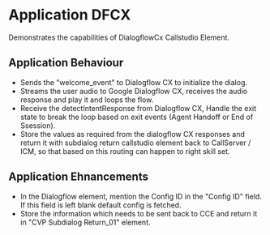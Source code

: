 
# Application DFCX
Demonstrates the capabilities of DialogflowCx Callstudio Element.

## Application Behaviour
* Sends the "welcome_event" to Dialogflow CX to initialize the dialog.
* Streams the user audio to Google Dialogflow CX, receives the audio response and play it and loops the flow.
* Receive the detectIntentResponse from Dialogflow CX, Handle the exit state to break the loop based on exit events (Agent Handoff or End of Ssession).
* Store the values as required from the dialogflow CX responses and return it with subdialog return callstudio element back to CallServer / ICM, so that based on this routing can happen to right skill set.
## Application Ehnancements
* In the Dialogflow element, mention the Config ID in the "Config ID" field. If this field is left blank default config is fetched.
* Store the information which needs to be sent back to CCE and return it in "CVP Subdialog Return_01" element. 
